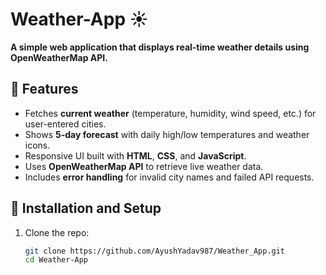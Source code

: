 # Weather-App ☀️

**A simple web application that displays real-time weather details using OpenWeatherMap API.**

## 🔧 Features
- Fetches **current weather** (temperature, humidity, wind speed, etc.) for user-entered cities.
- Shows **5-day forecast** with daily high/low temperatures and weather icons.
- Responsive UI built with **HTML**, **CSS**, and **JavaScript**.
- Uses **OpenWeatherMap API** to retrieve live weather data.
- Includes **error handling** for invalid city names and failed API requests.

## 🚀 Installation and Setup

1. Clone the repo:  
   ```bash
   git clone https://github.com/AyushYadav987/Weather_App.git
   cd Weather-App
